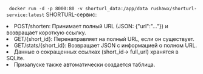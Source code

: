 ``` docker run -d -p 8000:80 -v shorturl_data:/app/data rushawx/shorturl-service:latest```
SHORTURL-сервис:
<li>POST/shorten: Принимает полный URL (JSON: {"url":"..."}) и возвращает короткую ссылку.</li>
<li>GET/{short_id}: Перенаправляет на полный URL, если он существует.</li>
<li>GET/stats/{short_id}: Возвращает JSON с информацией о полном URL.</li>
<li>Данные о сокращенных ссылках (short_id-> full_url) хранятся в SQLite.</li>
<li>Призапуске также автоматически создается таблица.</li>
